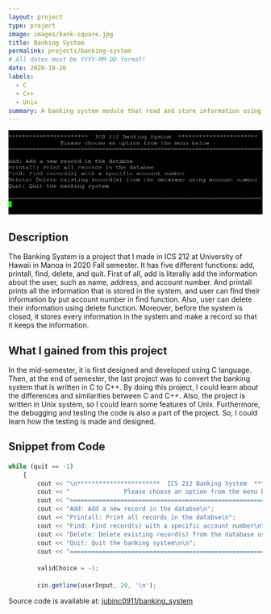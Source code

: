 ```yaml
---
layout: project
type: project
image: images/bank-square.jpg
title: Banking System
permalink: projects/banking-system
# All dates must be YYYY-MM-DD format!
date: 2020-10-26
labels:
  - C
  - C++
  - Unix
summary: A banking system module that read and store information using C/C++.
---
```


<img class="ui image" src="../images/banking-system.jpg">

## Description

The Banking System is a project that I made in ICS 212 at University of Hawaii in Manoa in 2020 Fall semester. It has five different functions: add, printall, find, delete, and quit. First of all, add is literally add the information about the user, such as name, address, and account number. And printall prints all the information that is stored in the system, and user can find their information by put account number in find function. Also, user can delete their information using delete function. Moreover, before the system is closed, it stores every information in the system and make a record so that it keeps the information. 

## What I gained from this project

In the mid-semester, it is first designed and developed using C language. Then, at the end of semester, the last project was to convert the banking system that is written in C to C++. By doing this project, I could learn about the differences and similarities between C and C++. Also, the project is written in Unix system, so I could learn some features of Unix. Furthermore, the debugging and testing the code is also a part of the project. So, I could learn how the testing is made and designed. 

## Snippet from Code

```js
while (quit == -1)
    {
        cout << "\n***********************  ICS 212 Banking System  ***********************\n";
        cout << "               Please choose an option from the menu below\n";
        cout << "=========================================================================\n\n";
        cout << "Add: Add a new record in the databse\n";
        cout << "Printall: Print all records in the databse\n";
        cout << "Find: Find record(s) with a specific account number\n";
        cout << "Delete: Delete existing record(s) from the database using account number\n";
        cout << "Quit: Quit the banking system\n\n";
        cout << "=========================================================================\n";
        
        validChoice = -1;
    
        cin.getline(userInput, 20, '\n');
```

Source code is available at: <a href="https://github.com/jubinc0911/banking_system"><i class="large github icon "></i>jubinc0911/banking_system</a>

